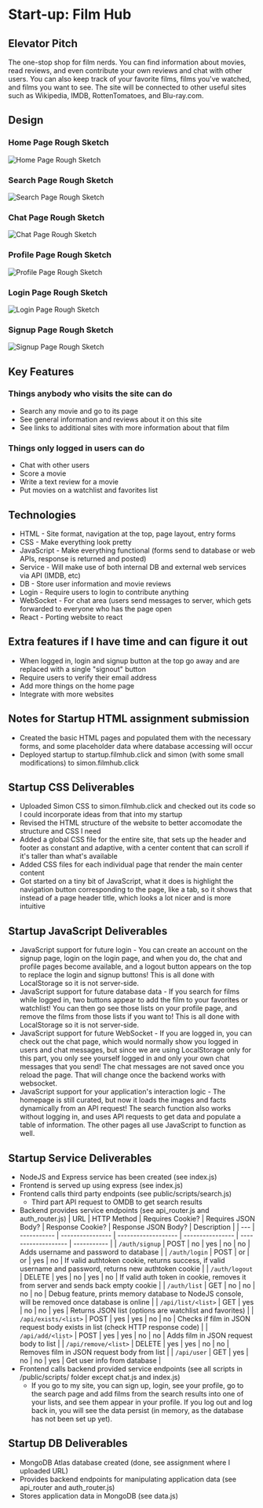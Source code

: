 # Start-up: Film Hub

## Elevator Pitch

The one-stop shop for film nerds. You can find information about movies, read reviews, and even contribute your own reviews and chat with other users. You can also keep track of your favorite films, films you've watched, and films you want to see. The site will be connected to other useful sites such as Wikipedia, IMDB, RottenTomatoes, and Blu-ray.com.

## Design

### Home Page Rough Sketch

![Home Page Rough Sketch](public/images/StartupSketchHomePage.png)

### Search Page Rough Sketch

![Search Page Rough Sketch](public/images/StartupSketchSearchPage.png)

### Chat Page Rough Sketch

![Chat Page Rough Sketch](public/images/StartupSketchChatPage.png)

### Profile Page Rough Sketch

![Profile Page Rough Sketch](public/images/StartupSketchProfilePage.png)

### Login Page Rough Sketch

![Login Page Rough Sketch](public/images/StartupSketchLoginPage.png)

### Signup Page Rough Sketch

![Signup Page Rough Sketch](public/images/StartupSketchSignupPage.png)

## Key Features

### Things anybody who visits the site can do
* Search any movie and go to its page
* See general information and reviews about it on this site
* See links to additional sites with more information about that film

### Things only logged in users can do
* Chat with other users
* Score a movie
* Write a text review for a movie
* Put movies on a watchlist and favorites list

## Technologies

* HTML - Site format, navigation at the top, page layout, entry forms
* CSS - Make everything look pretty
* JavaScript - Make everything functional (forms send to database or web APIs, response is returned and posted)
* Service - Will make use of both internal DB and external web services via API (IMDB, etc)
* DB - Store user information and movie reviews
* Login - Require users to login to contribute anything
* WebSocket - For chat area (users send messages to server, which gets forwarded to everyone who has the page open
* React - Porting website to react

## Extra features if I have time and can figure it out

* When logged in, login and signup button at the top go away and are replaced with a single "signout" button
* Require users to verify their email address
* Add more things on the home page
* Integrate with more websites

## Notes for Startup HTML assignment submission

* Created the basic HTML pages and populated them with the necessary forms, and some placeholder data where database accessing will occur
* Deployed startup to startup.filmhub.click and simon (with some small modifications) to simon.filmhub.click

## Startup CSS Deliverables

* Uploaded Simon CSS to simon.filmhub.click and checked out its code so I could incorporate ideas from that into my startup
* Revised the HTML structure of the website to better accomodate the structure and CSS I need
* Added a global CSS file for the entire site, that sets up the header and footer as constant and adaptive, with a center content that can scroll if it's taller than what's available
* Added CSS files for each individual page that render the main center content
* Got started on a tiny bit of JavaScript, what it does is highlight the navigation button corresponding to the page, like a tab, so it shows that instead of a page header title, which looks a lot nicer and is more intuitive

## Startup JavaScript Deliverables

* JavaScript support for future login - You can create an account on the signup page, login on the login page, and when you do, the chat and profile pages become available, and a logout button appears on the top to replace the login and signup buttons! This is all done with LocalStorage so it is not server-side.
* JavaScript support for future database data - If you search for films while logged in, two buttons appear to add the film to your favorites or watchlist! You can then go see those lists on your profile page, and remove the films from those lists if you want to! This is all done with LocalStorage so it is not server-side.
* JavaScript support for future WebSocket - If you are logged in, you can check out the chat page, which would normally show you logged in users and chat messages, but since we are using LocalStorage only for this part, you only see yourself logged in and only your own chat messages that you send! The chat messages are not saved once you reload the page. That will change once the backend works with websocket.
* JavaScript support for your application's interaction logic - The homepage is still curated, but now it loads the images and facts dynamically from an API request! The search function also works without logging in, and uses API requests to get data and populate a table of information. The other pages all use JavaScript to function as well.

## Startup Service Deliverables

* NodeJS and Express service has been created (see index.js)
* Frontend is served up using express (see index.js)
* Frontend calls third party endpoints (see public/scripts/search.js)
  - Third part API request to OMDB to get search results
* Backend provides service endpoints (see api_router.js and auth_router.js)
  | URL | HTTP Method | Requires Cookie? | Requires JSON Body? | Response Cookie? | Response JSON Body? | Description |
  | --- | ----------- | ---------------- | ------------------- | ---------------- | ------------------- | ----------- |
  | `/auth/signup` | POST | no | yes | no | no | Adds username and password to database |
  | `/auth/login` | POST | or | or | yes | no | If valid authtoken cookie, returns success, if valid username and password, returns new authtoken cookie |
  | `/auth/logout` | DELETE | yes | no | yes | no | If valid auth token in cookie, removes it from server and sends back empty cookie |
  | `/auth/list` | GET | no | no | no | no | Debug feature, prints memory database to NodeJS console, will be removed once database is online |
  | `/api/list/<list>` | GET | yes | no | no | yes | Returns JSON list (options are watchlist and favorites) |
  | `/api/exists/<list>` | POST | yes | yes | no | no | Checks if film in JSON request body exists in list (check HTTP response code) |
  | `/api/add/<list>` | POST | yes | yes | no | no | Adds film in JSON request body to list |
  | `/api/remove/<list>` | DELETE | yes | yes | no | no | Removes film in JSON request body from list |
  | `/api/user` | GET | yes | no | no | yes | Get user info from database |
* Frontend calls backend provided service endpoints (see all scripts in /public/scripts/ folder except chat.js and index.js)
  - If you go to my site, you can sign up, login, see your profile, go to the search page and add films from the search results into one of your lists, and see them appear in your profile. If you log out and log back in, you will see the data persist (in memory, as the database has not been set up yet).

## Startup DB Deliverables

* MongoDB Atlas database created (done, see assignment where I uploaded URL)
* Provides backend endpoints for manipulating application data (see api_router and auth_router.js)
* Stores application data in MongoDB (see data.js)
